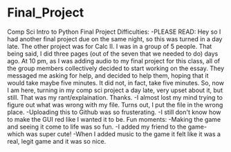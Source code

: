 # Final_Project
Comp Sci Intro to Python Final Project
Difficulties:
-PLEASE READ: Hey so I had another final project due on the same night, so this was turned in a day late. The other project was for Calc II. I was in a group of 5 people. That being said, I did three pages (out of the seven that we needed to do) days ago. At 10 pm, as I was adding audio to my final project for this class, all of the group members collectively decided to start working on the essay. They messaged me asking for help, and decided to help them, hoping that it would take maybe five minutes. It did not, in fact, take five minutes. So, now I am here, turning in my comp sci project a day late, very upset about it, but still. That was my rant/explaination. Thanks. 
-I almost lost my mind trying to figure out what was wrong with my file. Turns out, I put the file in the wrong place. 
-Uploading this to Github was so frusterating. 
-I still don't know how to make the GUI red like I wanted it to be. 
Fun moments:
-Making the game and seeing it come to life was so fun. 
-I added my friend to the game- which was super cute!
-When I added music to the game it felt like it was a real, legit game and it was so nice. 
